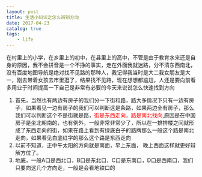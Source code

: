 ```yaml
---
layout: post
title: 生活小知识之怎么辨别方向
date: 2017-04-23
catalog: true
tags:
    - life
---
```

在村里上的小学，在乡里上的初中，在县里上的高中，不管是由于教育水来还是自身的原因，我不会拼音是一个不挣的事实，走在外面我就迷路，分不清东西南北，没有百度地图导航是绝对找不见路的那种人，我记得我当时是大二我女朋友是大一，刚去带着女孩去市里逛了，结果找不见路，现在想想都尴尬，人还是要向前看多用业于时间提高一下自己是非常有必要的今天来说说怎么快速找到方向<!--more-->
1. 首先，当然也有两边有房子的我们分一下街和路，路大多情况下只有一边有房子，如果看见一边有房子的我们可以判断这是条路，如果两边全有房子，那么我们可以判断这个不是街就是路，<font color=red>街是东西走向，路是南北找向</font>,原因是在中国房子是坐北朝南的，也有例外，一般非常非常少了，所以在一排排楼之间就形成了东西走向的街，如果在路上看到有绿底白子的路牌那么一般这个路是南北走向，如果看见白底红字的那么这个路是东西走向
2. 以前不知道，正中午太阳的方向就是南面，早上东面， 晚上西面这样就更好辩解方位了。
3. 地底，一般A口是西北口，B口是东北口，C口是东南口，D口是西南口，我们只要向这几个方向走，一般是会看地铁口的
